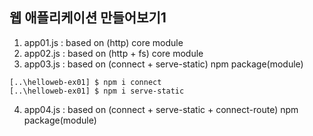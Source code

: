 ## 웹 애플리케이션 만들어보기1

1. app01.js : based on (http) core module
2. app02.js : based on (http + fs) core module
3. app03.js : based on (connect + serve-static) npm package(module)

```
[..\helloweb-ex01] $ npm i connect
[..\helloweb-ex01] $ npm i serve-static
```

4. app04.js : based on (connect + serve-static + connect-route) npm package(module)
